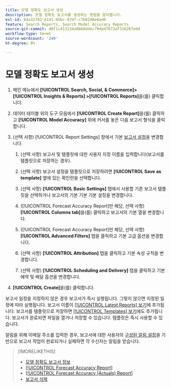 ```yaml
---
title: 모델 정확도 보고서 생성
description: 모델 정확도 보고서를 생성하는 방법을 알아봅니다.
exl-id: 84a32782-e141-45bc-87df-c7b82d0e8ad0
feature: Search Reports, Search Model Accuracy Reports
source-git-commit: d0f1c413134a0868ddec79ded7672af316267edd
workflow-type: tm+mt
source-wordcount: '249'
ht-degree: 0%

---
```


# 모델 정확도 보고서 생성

1. 메인 메뉴에서 **[!UICONTROL Search, Social, & Commerce]> [!UICONTROL Insights & Reports] >[!UICONTROL Reports]**&#x200B;을(를) 클릭합니다.

1. 데이터 테이블 위의 도구 모음에서 **[!UICONTROL Create Report]**&#x200B;을(를) 클릭하고 **[!UICONTROL Model Accuracy]** 위에 커서를 놓은 다음 보고서 형식을 클릭합니다.

1. (선택 사항) [!UICONTROL Report Settings] 창에서 기본 [보고서 설정](forecast-accuracy-report.md)을 변경합니다.

   1. (선택 사항) 보고서 및 템플릿에 대한 사용자 지정 이름을 입력합니다(보고서를 템플릿으로 저장하는 경우).

   1. (선택 사항) 보고서 설정을 템플릿으로 저장하려면 **[!UICONTROL Save as template]** 옆에 있는 확인란을 선택합니다.

   1. (선택 사항) **[!UICONTROL Basic Settings]** 탭에서 사용할 기존 보고서 템플릿을 선택하거나 보고서의 기본 기본 기본 설정을 변경합니다.

   1. ([!UICONTROL Forecast Accuracy Report]만 해당, 선택 사항) **[!UICONTROL Columns tab]**&#x200B;을(를) 클릭하고 보고서의 기본 열을 변경합니다.

   1. ([!UICONTROL Forecast Accuracy Report]만 해당, 선택 사항) **[!UICONTROL Advanced Filters]** 탭을 클릭하고 기본 고급 옵션을 변경합니다.

   1. (선택 사항) **[!UICONTROL Attribution]** 탭을 클릭하고 기본 속성 규칙을 변경합니다.

   1. (선택 사항) **[!UICONTROL Scheduling and Delivery]** 탭을 클릭하고 기본 예약 및 배달 옵션을 변경합니다.

1. **[!UICONTROL Create]**&#x200B;을(를) 클릭합니다.

보고서 일정을 지정하지 않은 경우 보고서가 즉시 실행됩니다. 그렇지 않으면 지정된 일정에 따라 실행됩니다. 보고서 이름이 [[!UICONTROL Latest Reports] 보기](/help/search-social-commerce/reports/report-about.md)에 추가됩니다. 보고서를 템플릿으로 저장하면 [[!UICONTROL Templates] 보기](/help/search-social-commerce/reports/report-about.md)에도 추가됩니다. 보고서가 완료되면 파일을 열거나 저장할 수 있습니다. 템플릿은 즉시 사용할 수 있습니다.

알림을 위해 이메일 주소를 입력한 경우, 보고서에 대한 사용자의 [구성된 알림 설정](/help/search-social-commerce/notifications/notification-edit.md)을 기반으로 보고서 작업이 완료되거나 실패하면 각 수신자는 알림을 받습니다.

>[!MORELIKETHIS]
>
>* [모델 정확도 보고서 정보](/help/search-social-commerce/reports/management/model-accuracy/model-accuracy-report-about.md)
>* [[!UICONTROL Forecast Accuracy Report]](forecast-accuracy-report.md)
>* [[!UICONTROL Forecast Accuracy (Actuals) Report]](forecast-accuracy-actuals-report.md)
>* [보고서 삭제](/help/search-social-commerce/reports/management/report-delete.md)
